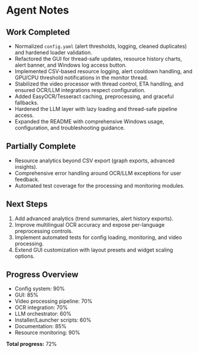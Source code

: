 # Agent Notes

## Work Completed
- Normalized `config.yaml` (alert thresholds, logging, cleaned duplicates) and
  hardened loader validation.
- Refactored the GUI for thread-safe updates, resource history charts, alert
  banner, and Windows log access button.
- Implemented CSV-based resource logging, alert cooldown handling, and GPU/CPU
  threshold notifications in the monitor thread.
- Stabilized the video processor with thread control, ETA handling, and ensured
  OCR/LLM integrations respect configuration.
- Added EasyOCR/Tesseract caching, preprocessing, and graceful fallbacks.
- Hardened the LLM layer with lazy loading and thread-safe pipeline access.
- Expanded the README with comprehensive Windows usage, configuration, and
  troubleshooting guidance.

## Partially Complete
- Resource analytics beyond CSV export (graph exports, advanced insights).
- Comprehensive error handling around OCR/LLM exceptions for user feedback.
- Automated test coverage for the processing and monitoring modules.

## Next Steps
1. Add advanced analytics (trend summaries, alert history exports).
2. Improve multilingual OCR accuracy and expose per-language preprocessing
   controls.
3. Implement automated tests for config loading, monitoring, and video
   processing.
4. Extend GUI customization with layout presets and widget scaling options.

## Progress Overview
- Config system: 90%
- GUI: 85%
- Video processing pipeline: 70%
- OCR integration: 70%
- LLM orchestrator: 60%
- Installer/Launcher scripts: 60%
- Documentation: 85%
- Resource monitoring: 90%

**Total progress:** 72%
